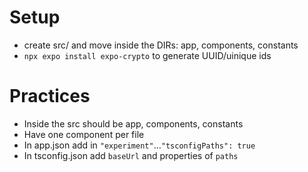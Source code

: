 # Setup
- create src/ and move inside the DIRs: app, components, constants
- `npx expo install expo-crypto` to generate UUID/uinique ids

# Practices
- Inside the src should be app, components, constants
- Have one component per file
- In app.json add in `"experiment"`...`"tsconfigPaths": true`
- In tsconfig.json add `baseUrl` and properties of `paths`